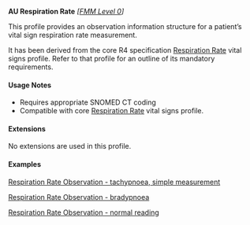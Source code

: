 **AU Respiration Rate** *[[FMM Level 0](guidance.html)]*

This profile provides an observation information structure for a patient’s vital sign respiration rate measurement.

It has been derived from the core R4 specification [Respiration Rate](http://hl7.org/fhir/StructureDefinition/resprate) vital signs profile. 
Refer to that profile for an outline of its mandatory requirements.


#### Usage Notes
* Requires appropriate SNOMED CT coding
* Compatible with core [Respiration Rate](http://hl7.org/fhir/StructureDefinition/resprate) vital signs profile.


#### Extensions

No extensions are used in this profile.


#### Examples

[Respiration Rate Observation - tachypnoea, simple measurement](Observation-resprate-example0.html)

[Respiration Rate Observation - bradypnoea](Observation-resprate-example1.html)

[Respiration Rate Observation - normal reading](Observation-resprate-example2.html)
